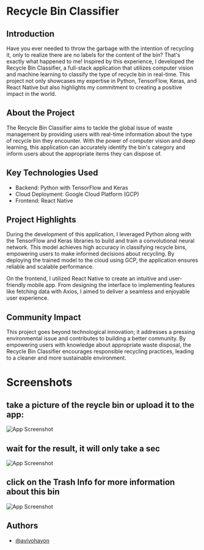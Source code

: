 
# Recycle Bin Classifier

## Introduction
Have you ever needed to throw the garbage with the intention of recycling it, only to realize there are no labels for the content of the bin? That's exactly what happened to me! Inspired by this experience, I developed the Recycle Bin Classifier, a full-stack application that utilizes computer vision and machine learning to classify the type of recycle bin in real-time. This project not only showcases my expertise in Python, TensorFlow, Keras, and React Native but also highlights my commitment to creating a positive impact in the world.

## About the Project
The Recycle Bin Classifier aims to tackle the global issue of waste management by providing users with real-time information about the type of recycle bin they encounter. With the power of computer vision and deep learning, this application can accurately identify the bin's category and inform users about the appropriate items they can dispose of.

## Key Technologies Used
- Backend: Python with TensorFlow and Keras
- Cloud Deployment: Google Cloud Platform (GCP)
- Frontend: React Native

## Project Highlights
During the development of this application, I leveraged Python along with the TensorFlow and Keras libraries to build and train a convolutional neural network. This model achieves high accuracy in classifying recycle bins, empowering users to make informed decisions about recycling. By deploying the trained model to the cloud using GCP, the application ensures reliable and scalable performance.

On the frontend, I utilized React Native to create an intuitive and user-friendly mobile app. From designing the interface to implementing features like fetching data with Axios, I aimed to deliver a seamless and enjoyable user experience.
## Community Impact

This project goes beyond technological innovation; it addresses a pressing environmental issue and contributes to building a better community. By empowering users with knowledge about appropriate waste disposal, the Recycle Bin Classifier encourages responsible recycling practices, leading to a cleaner and more sustainable environment.


# Screenshots
## take a picture of the reycle bin or upload it to the app:

![App Screenshot](https://github.com/avivohayon/Recycle_bin_app_ML/blob/master/app_screenshot/bin1.jpg?raw=true)

## wait for the result, it will only take a sec
![App Screenshot](https://github.com/avivohayon/Recycle_bin_app_ML/blob/master/app_screenshot/bin2.jpg?raw=true)

## click on the Trash Info for more information about this bin
![App Screenshot](https://github.com/avivohayon/Recycle_bin_app_ML/blob/master/app_screenshot/bin3.jpg?raw=true)

## Authors

- [@avivohayon](https://www.github.com/avivohayon)

